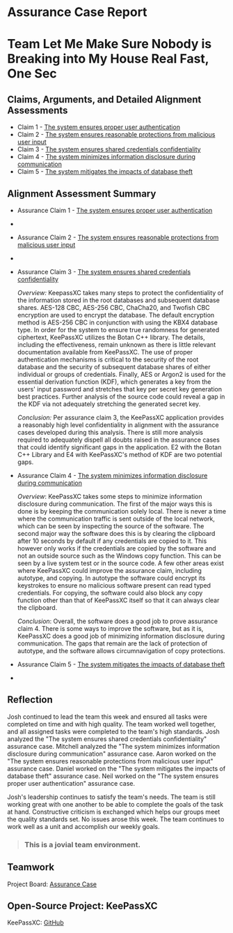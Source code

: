 # Assurance Case Report

# Team Let Me Make Sure Nobody is Breaking into My House Real Fast, One Sec



## Claims, Arguments, and Detailed Alignment Assessments
* Claim 1 - [The system ensures proper user authentication](https://github.com/JCKelley-CYBR/CYBR-8420-SoftwareAssurance/edit/Adding-Claims-Remaining/AssuranceCases/User_Auth)
* Claim 2 - [The system ensures reasonable protections from malicious user input](https://github.com/JCKelley-CYBR/CYBR-8420-SoftwareAssurance/edit/Adding-Claims-Remaining/AssuranceCases/Credential_Storage)
* Claim 3 - [The system ensures shared credentials confidentiality](https://github.com/JCKelley-CYBR/CYBR-8420-SoftwareAssurance/edit/Adding-Claims-Remaining/AssuranceCases/Credential_Confidentiality)
* Claim 4 - [The system minimizes information disclosure during communication](https://github.com/JCKelley-CYBR/CYBR-8420-SoftwareAssurance/edit/Adding-Claims-Remaining/AssuranceCases/Communication_Disclosure)
* Claim 5 - [The system mitigates the impacts of database theft](https://github.com/JCKelley-CYBR/CYBR-8420-SoftwareAssurance/edit/Adding-Claims-Remaining/AssuranceCases/Database_Theft)

## Alignment Assessment Summary
* Assurance Claim 1 - [The system ensures proper user authentication](https://github.com/JCKelley-CYBR/CYBR-8420-SoftwareAssurance/edit/Adding-Claims-Remaining/AssuranceCases/User_Auth)
- 
* Assurance Claim 2 - [The system ensures reasonable protections from malicious user input](https://github.com/JCKelley-CYBR/CYBR-8420-SoftwareAssurance/edit/Adding-Claims-Remaining/AssuranceCases/Credential_Storage/README.md)
- 
* Assurance Claim 3 - [The system ensures shared credentials confidentiality](https://github.com/JCKelley-CYBR/CYBR-8420-SoftwareAssurance/edit/Adding-Claims-Remaining/AssuranceCases/Credential_Confidentiality)

  *Overview:* KeepassXC takes many steps to protect the confidentiality of the information stored in the root databases and subsequent database shares. AES-128 CBC, AES-256 CBC, ChaCha20, and Twofish CBC encryption are used to encrypt the database. The default encryption method is AES-256 CBC in conjunction with using the KBX4 database type. In order for the system to ensure true randomness for generated ciphertext, KeePassXC utilizes the Botan C++ library. The details, including the effectiveness, remain unknown as there is little relevant documentation available from KeePassXC. The use of proper authentication mechanisms is critical to the security of the root database and the security of subsequent database shares of either individual or groups of credentials. Finally, AES or Argon2 is used for the essential derivation function (KDF), which generates a key from the users' input password and stretches that key per secret key generation best practices. Further analysis of the source code could reveal a gap in the KDF via not adequately stretching the generated secret key.

  *Conclusion:* Per assurance claim 3, the KeePassXC application provides a reasonably high level confidentiality in alignment with the assurance cases developed during this analysis. There is still more analysis required to adequately dispell all doubts raised in the assurance cases that could identify significant gaps in the application. E2 with the Botan C++ Library and E4 with KeePassXC's method of KDF are two potential gaps.
* Assurance Claim 4 - [The system minimizes information disclosure during communication](https://github.com/JCKelley-CYBR/CYBR-8420-SoftwareAssurance/edit/Adding-Claims-Remaining/AssuranceCases/Communication_Disclosure)

  *Overview*: KeePassXC takes some steps to minimize information disclosure during communication. The first of the major ways this is done is by  keeping the communication solely local. There is never a time where the communication traffic is sent outside of the local network, which can be seen by inspecting the source of the software. The second major way the software does this is by clearing the clipboard after 10 seconds by default if any credentials are copied to it. This however only works if the credentials are copied by the software and not an outside source such as the Windows copy function. This can be seen by a live system test or in the source code. A few other areas exist where KeePassXC could improve the assurance claim, including autotype, and copying. In autotype the software could encrypt its keystrokes to ensure no malicious software present can read typed credentials. For copying, the software could also block any copy function other than that of KeePassXC itself so that it can always clear the clipboard.

  *Conclusion*: Overall, the software does a good job to prove assurance claim 4. There is some ways to improve the software, but as it is, KeePassXC does a good job of minimizing information disclosure during communication. The gaps that remain are the lack of protection of autotype, and the software allows circumnavigation of copy protections.  

* Assurance Claim 5 - [The system mitigates the impacts of database theft](https://github.com/JCKelley-CYBR/CYBR-8420-SoftwareAssurance/edit/Adding-Claims-Remaining/AssuranceCases/Database_Theft)
- 

## Reflection
Josh continued to lead the team this week and ensured all tasks were completed on time and with high quality. The team worked well together, and all assigned tasks were completed to the team's high standards. Josh analyzed the "The system ensures shared credentials confidentiality" assurance case. Mitchell analyzed the "The system minimizes information disclosure during communication" assurance case. Aaron worked on the "The system ensures reasonable protections from malicious user input" assurance case. Daniel worked on the "The system mitigates the impacts of database theft" assurance case. Neil worked on the "The system ensures proper user authentication" assurance case. 

Josh's leadership continues to satisfy the team's needs. The team is still working great with one another to be able to complete the goals of the task at hand. Constructive criticism is exchanged which helps our groups meet the quality standards set. No issues arose this week. The team continues to work well as a unit and accomplish our weekly goals. 

> ### This is a __jovial__ team environment.

## Teamwork

Project Board: [Assurance Case](https://github.com/users/JCKelley-CYBR/projects/1)

## Open-Source Project: KeePassXC

KeePassXC: [GitHub](https://github.com/keepassxreboot/keepassxc)
